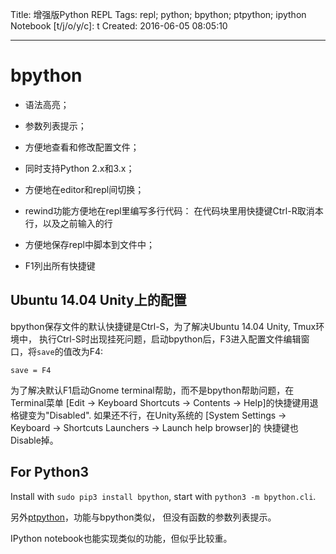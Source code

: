 Title: 增强版Python REPL
Tags: repl; python; bpython; ptpython; ipython
Notebook [t/j/o/y/c]: t
Created: 2016-06-05 08:05:10

------

# bpython

* 语法高亮；

* 参数列表提示；

* 方便地查看和修改配置文件；

* 同时支持Python 2.x和3.x；

* 方便地在editor和repl间切换；

* rewind功能方便地在repl里编写多行代码：
  在代码块里用快捷键Ctrl-R取消本行，以及之前输入的行

* 方便地保存repl中脚本到文件中；

* F1列出所有快捷键

## Ubuntu 14.04 Unity上的配置

bpython保存文件的默认快捷键是Ctrl-S，为了解决Ubuntu 14.04 Unity, Tmux环境中，
执行Ctrl-S时出现挂死问题，启动bpython后，F3进入配置文件编辑窗口，将`save`的值改为F4:

    save = F4

为了解决默认F1启动Gnome terminal帮助，而不是bpython帮助问题，在Terminal菜单
[Edit -> Keyboard Shortcuts -> Contents -> Help]的快捷键用退格键变为"Disabled".
如果还不行，在Unity系统的
[System Settings -> Keyboard -> Shortcuts Launchers -> Launch help browser]的
快捷键也Disable掉。

## For Python3

Install with `sudo pip3 install bpython`, start with `python3 -m bpython.cli`.

另外[ptpython](https://github.com/jonathanslenders/ptpython)，功能与bpython类似，
但没有函数的参数列表提示。

IPython notebook也能实现类似的功能，但似乎比较重。
